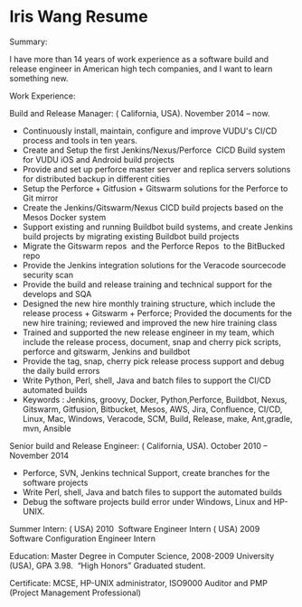 # Iris Wang Resume



Summary: 
 
I have more than 14 years of work experience as a software build and release engineer in American high tech companies, and I want to learn something new.

 
Work Experience:

Build and Release Manager:   ( California, USA). November 2014 – now. 

- Continuously install, maintain, configure and improve VUDU's CI/CD process and tools in ten years.
- Create and Setup the first Jenkins/Nexus/Perforce  CICD Build system for VUDU iOS and Android build projects 
- Provide and set up perforce master server and replica servers solutions for distributed backup in different cities
- Setup the Perforce + Gitfusion + Gitswarm solutions for the Perforce to Git mirror
- Create the Jenkins/Gitswarm/Nexus CICD build projects based on the Mesos Docker system
- Support existing and running Buildbot build systems, and create Jenkins build projects by migrating existing Buildbot build projects
- Migrate the Gitswarm repos  and the Perforce Repos  to the BitBucked repo
- Provide the Jenkins integration solutions for the Veracode sourcecode security scan
- Provide the build and release training and technical support for the develops and SQA
- Designed the new hire monthly training structure, which include the release process + Gitswarm + Perforce; Provided the documents for the new hire training; reviewed and improved the new hire training class
- Trained and supported the new release engineer in my team, which include the release process, document, snap and cherry pick scripts, perforce and gitswarm, Jenkins and buildbot
- Provide the tag, snap, cherry pick release process support and debug the daily build errors
- Write Python, Perl, shell, Java and batch files to support the CI/CD automated builds
- Keywords : Jenkins, groovy, Docker, Python,Perforce, Buildbot, Nexus, Gitswarm, Gitfusion, Bitbucket, Mesos, AWS, Jira, Confluence, CI/CD, Linux, Mac, Windows, Veracode, SCM, Build, Release, make, Ant,gradle, mvn, Ansible

  
Senior build and Release Engineer:   ( California, USA). October 2010 – November 2014 

- Perforce, SVN, Jenkins technical Support, create branches for the software projects
- Write Perl, shell, Java and batch files to support the automated builds
- Debug the software projects build error under Windows, Linux and HP-UNIX.

  
Summer Intern:
  ( USA) 2010  Software Engineer Intern
  ( USA) 2009  Software Configuration Engineer Intern

Education:
Master Degree in Computer Science, 2008-2009     University (USA), GPA 3.98.  “High Honors” Graduated student. 

Certificate:
MCSE, HP-UNIX administrator, ISO9000 Auditor and PMP (Project Management Professional)
